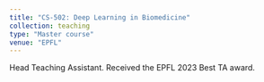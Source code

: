 ```yaml
---
title: "CS-502: Deep Learning in Biomedicine"
collection: teaching
type: "Master course"
venue: "EPFL"
---
```


Head Teaching Assistant. Received the EPFL 2023 Best TA award.
